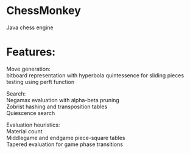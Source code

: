 # ChessMonkey
Java chess engine

# Features:
Move generation:\
bitboard representation with hyperbola quintessence for sliding pieces\
testing using perft function

Search:\
Negamax evaluation with alpha-beta pruning\
Zobrist hashing and transposition tables\
Quiescence search

Evaluation heuristics:\
Material count\
Middlegame and endgame piece-square tables\
Tapered evaluation for game phase transitions

